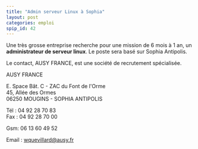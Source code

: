```yaml
---
title: "Admin serveur Linux à Sophia"
layout: post
categories: emploi
spip_id: 42
---
```

Une très grosse entreprise recherche pour une mission de 6 mois à 1 an, un **administrateur de serveur linux**. Le poste sera basé sur Sophia Antipolis.

Le contact, AUSY FRANCE, est une société de recrutement spécialisée. 


AUSY FRANCE

E. Space  Bât. C - ZAC du Font de l'Orme  
45, Allée des Ormes  
06250 MOUGINS - SOPHIA ANTIPOLIS

Tél :  04 92 28 70 83  
Fax : 04 92 28 70 00

Gsm: 06 13 60 49 52 

Email : [wquevillard@ausy.fr](mailto:wquevillard@ausy.fr)